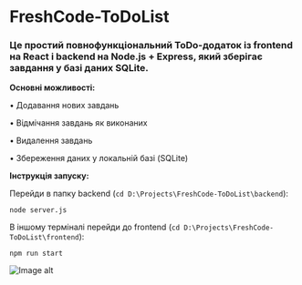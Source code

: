 # FreshCode-ToDoList

### Це простий повнофункціональний ToDo-додаток із frontend на React і backend на Node.js + Express, який зберігає завдання у базі даних SQLite.


**Основні можливості:**

• Додавання нових завдань

• Відмічання завдань як виконаних

• Видалення завдань

• Збереження даних у локальній базі (SQLite)


**Інструкція запуску:**

Перейди в папку backend (```cd D:\Projects\FreshCode-ToDoList\backend```):

```node server.js```

В іншому терміналі перейди до frontend (```cd D:\Projects\FreshCode-ToDoList\frontend```):

```npm run start```

![Image alt](https://github.com/MarkPereverzov/FreshCode-ToDoList/blob/main/ToDoList-screenshot.png)
